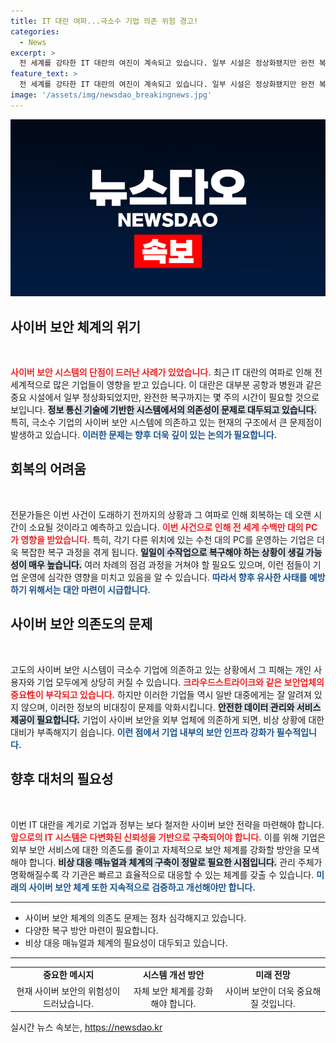 ```yaml
---
title: IT 대란 여파...극소수 기업 의존 위험 경고!
categories:
  - News
excerpt: >
  전 세계를 강타한 IT 대란의 여진이 계속되고 있습니다. 일부 시설은 정상화됐지만 완전 복구까지는 몇 주 이상 걸릴 전망. 이번 사태는 극소수 기업 의존의 사이버 보안 시스템의 위험성을 여실히 드러냈습니다.
feature_text: >
  전 세계를 강타한 IT 대란의 여진이 계속되고 있습니다. 일부 시설은 정상화됐지만 완전 복구까지는 몇 주 이상 걸릴 전망. 이번 사태는 극소수 기업 의존의 사이버 보안 시스템의 위험성을 여실히 드러냈습니다.
image: '/assets/img/newsdao_breakingnews.jpg'
---
```


<p><img src="/assets/img/newsdao_breakingnews.jpg" alt="koreaapp 속보" /></p>

<h2 data-ke-size="size26">사이버 보안 체계의 위기</h2>

<p data-ke-size="size16">&nbsp;</p>

<p><b><span style="color: #ee2323;">사이버 보안 시스템의 단점이 드러난 사례가 있었습니다.</span></b> 최근 IT 대란의 여파로 인해 전 세계적으로 많은 기업들이 영향을 받고 있습니다. 이 대란은 대부분 공항과 병원과 같은 중요 시설에서 일부 정상화되었지만, 완전한 복구까지는 몇 주의 시간이 필요할 것으로 보입니다. <b><span style="background-color: #21538527;">정보 통신 기술에 기반한 시스템에서의 의존성이 문제로 대두되고 있습니다.</span></b> 특히, 극소수 기업의 사이버 보안 시스템에 의존하고 있는 현재의 구조에서 큰 문제점이 발생하고 있습니다. <b><span style="color: #1a5490;">이러한 문제는 향후 더욱 깊이 있는 논의가 필요합니다.</span></b></p>

<h2 data-ke-size="size26">회복의 어려움</h2>

<p data-ke-size="size16">&nbsp;</p>

<p>전문가들은 이번 사건이 도래하기 전까지의 상황과 그 여파로 인해 회복하는 데 오랜 시간이 소요될 것이라고 예측하고 있습니다. <b><span style="color: #ee2323;">이번 사건으로 인해 전 세계 수백만 대의 PC가 영향을 받았습니다.</span></b> 특히, 각기 다른 위치에 있는 수천 대의 PC를 운영하는 기업은 더욱 복잡한 복구 과정을 겪게 됩니다. <b><span style="background-color: #21538527;">일일이 수작업으로 복구해야 하는 상황이 생길 가능성이 매우 높습니다.</span></b> 여러 차례의 점검 과정을 거쳐야 할 필요도 있으며, 이런 점들이 기업 운영에 심각한 영향을 미치고 있음을 알 수 있습니다. <b><span style="color: #1a5490;">따라서 향후 유사한 사태를 예방하기 위해서는 대안 마련이 시급합니다.</span></b></p>

<h2 data-ke-size="size26">사이버 보안 의존도의 문제</h2>

<p data-ke-size="size16">&nbsp;</p>

<p>고도의 사이버 보안 시스템이 극소수 기업에 의존하고 있는 상황에서 그 피해는 개인 사용자와 기업 모두에게 상당히 커질 수 있습니다. <b><span style="color: #ee2323;">크라우드스트라이크와 같은 보안업체의 중요性이 부각되고 있습니다.</span></b> 하지만 이러한 기업들 역시 일반 대중에게는 잘 알려져 있지 않으며, 이러한 정보의 비대칭이 문제를 악화시킵니다. <b><span style="background-color: #21538527;">안전한 데이터 관리와 서비스 제공이 필요합니다.</span></b> 기업이 사이버 보안을 외부 업체에 의존하게 되면, 비상 상황에 대한 대비가 부족해지기 쉽습니다. <b><span style="color: #1a5490;">이런 점에서 기업 내부의 보안 인프라 강화가 필수적입니다.</span></b></p>

<h2 data-ke-size="size26">향후 대처의 필요성</h2>

<p data-ke-size="size16">&nbsp;</p>

<p>이번 IT 대란을 계기로 기업과 정부는 보다 철저한 사이버 보안 전략을 마련해야 합니다. <b><span style="color: #ee2323;">앞으로의 IT 시스템은 다변화된 신뢰성을 기반으로 구축되어야 합니다.</span></b> 이를 위해 기업은 외부 보안 서비스에 대한 의존도를 줄이고 자체적으로 보안 체계를 강화할 방안을 모색해야 합니다. <b><span style="background-color: #21538527;">비상 대응 매뉴얼과 체계의 구축이 정말로 필요한 시점입니다.</span></b> 관리 주체가 명확해질수록 각 기관은 빠르고 효율적으로 대응할 수 있는 체계를 갖출 수 있습니다. <b><span style="color: #1a5490;">미래의 사이버 보안 체계 또한 지속적으로 검증하고 개선해야만 합니다.</span></b></p>

<hr />

<ul>
  <li>사이버 보안 체계의 의존도 문제는 점차 심각해지고 있습니다.</li>
  <li>다양한 복구 방안 마련이 필요합니다.</li>
  <li>비상 대응 매뉴얼과 체계의 필요성이 대두되고 있습니다.</li>
</ul>

<hr />

<table style="width: 100%;">
  <tr>
    <td style="text-align: center; height: 17px;"><b>중요한 메시지</b></td>
    <td style="text-align: center; height: 17px;"><b>시스템 개선 방안</b></td>
    <td style="text-align: center; height: 17px;"><b>미래 전망</b></td>
  </tr>
  <tr>
    <td style="text-align: center; height: 17px;">현재 사이버 보안의 위험성이 드러났습니다.</td>
    <td style="text-align: center; height: 17px;">자체 보안 체계를 강화해야 합니다.</td>
    <td style="text-align: center; height: 17px;">사이버 보안이 더욱 중요해질 것입니다.</td>
  </tr>
</table>
실시간 뉴스 속보는, <a href="https://newsdao.kr" rel="dofollow">https://newsdao.kr</a>


